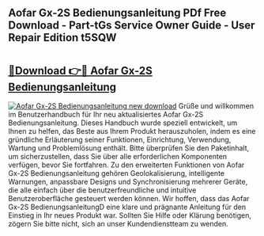 ## Aofar Gx-2S Bedienungsanleitung PDf Free Download - Part-tGs Service Owner Guide - User Repair Edition t5SQW

# <h2><a href="http://df5q0yw.blite.top/?on=Aofar+Gx-2S+Bedienungsanleitung">🔗Download 👉🔴 Aofar Gx-2S Bedienungsanleitung</a></h2>

[![Aofar Gx-2S Bedienungsanleitung new download](https://i.imgur.com/lujVjoI.png)](http://df5q0yw.blite.top/?on=Aofar+Gx-2S+Bedienungsanleitung)
Grüße und willkommen im Benutzerhandbuch für Ihr neu aktualisiertes Aofar Gx-2S Bedienungsanleitung. Dieses Handbuch wurde speziell entwickelt, um Ihnen zu helfen, das Beste aus Ihrem Produkt herauszuholen, indem es eine gründliche Erläuterung seiner Funktionen, Einrichtung, Verwendung, Wartung und Problemlösung enthält. Bitte überprüfen Sie den Paketinhalt, um sicherzustellen, dass Sie über alle erforderlichen Komponenten verfügen, bevor Sie fortfahren. Zu den erweiterten Funktionen von Aofar Gx-2S Bedienungsanleitung gehören Geolokalisierung, intelligente Warnungen, anpassbare Designs und Synchronisierung mehrerer Geräte, die alle einfach über die benutzerfreundliche und intuitive Benutzeroberfläche gesteuert werden können. Wir hoffen, dass das Aofar Gx-2S BedienungsanleitungD eine klare und prägnante Anleitung für den Einstieg in Ihr neues Produkt war. Sollten Sie Hilfe oder Klärung benötigen, zögern Sie bitte nicht, sich an unser Kundendienstteam zu wenden.
